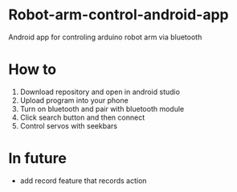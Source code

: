# Robot-arm-control-android-app
Android app for controling arduino robot arm via bluetooth

# How to

1. Download repository and open in android studio <br />
2. Upload program into your phone <br />
3. Turn on bluetooth and pair with bluetooth module <br />
4. Click search button and then connect <br />
5. Control servos with seekbars <br />

# In future
- add record feature that records action

